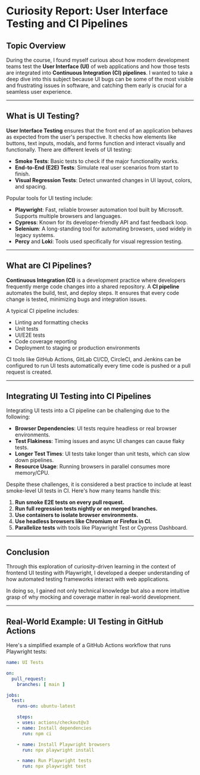# Curiosity Report: User Interface Testing and CI Pipelines

## Topic Overview

During the course, I found myself curious about how modern development teams test the **User Interface (UI)** of web applications and how those tests are integrated into **Continuous Integration (CI) pipelines**. I wanted to take a deep dive into this subject because UI bugs can be some of the most visible and frustrating issues in software, and catching them early is crucial for a seamless user experience.

---

## What is UI Testing?

**User Interface Testing** ensures that the front end of an application behaves as expected from the user's perspective. It checks how elements like buttons, text inputs, modals, and forms function and interact visually and functionally. There are different levels of UI testing:

- **Smoke Tests**: Basic tests to check if the major functionality works.
- **End-to-End (E2E) Tests**: Simulate real user scenarios from start to finish.
- **Visual Regression Tests**: Detect unwanted changes in UI layout, colors, and spacing.

Popular tools for UI testing include:

- **Playwright**: Fast, reliable browser automation tool built by Microsoft. Supports multiple browsers and languages.
- **Cypress**: Known for its developer-friendly API and fast feedback loop.
- **Selenium**: A long-standing tool for automating browsers, used widely in legacy systems.
- **Percy** and **Loki**: Tools used specifically for visual regression testing.

---

## What are CI Pipelines?

**Continuous Integration (CI)** is a development practice where developers frequently merge code changes into a shared repository. A **CI pipeline** automates the build, test, and deploy steps. It ensures that every code change is tested, minimizing bugs and integration issues.

A typical CI pipeline includes:
- Linting and formatting checks
- Unit tests
- UI/E2E tests
- Code coverage reporting
- Deployment to staging or production environments

CI tools like GitHub Actions, GitLab CI/CD, CircleCI, and Jenkins can be configured to run UI tests automatically every time code is pushed or a pull request is created.

---

## Integrating UI Testing into CI Pipelines

Integrating UI tests into a CI pipeline can be challenging due to the following:

- **Browser Dependencies**: UI tests require headless or real browser environments.
- **Test Flakiness**: Timing issues and async UI changes can cause flaky tests.
- **Longer Test Times**: UI tests take longer than unit tests, which can slow down pipelines.
- **Resource Usage**: Running browsers in parallel consumes more memory/CPU.

Despite these challenges, it is considered a best practice to include at least smoke-level UI tests in CI. Here's how many teams handle this:

1. **Run smoke E2E tests on every pull request.**
2. **Run full regression tests nightly or on merged branches.**
3. **Use containers to isolate browser environments.**
4. **Use headless browsers like Chromium or Firefox in CI.**
5. **Parallelize tests** with tools like Playwright Test or Cypress Dashboard.

---

## Conclusion

Through this exploration of curiosity-driven learning in the context of frontend UI testing with Playwright, I developed a deeper understanding of how automated testing frameworks interact with web applications.

In doing so, I gained not only technical knowledge but also a more intuitive grasp of why mocking and coverage matter in real-world development.

---

## Real-World Example: UI Testing in GitHub Actions

Here's a simplified example of a GitHub Actions workflow that runs Playwright tests:

```yaml
name: UI Tests

on:
  pull_request:
    branches: [ main ]

jobs:
  test:
    runs-on: ubuntu-latest

    steps:
    - uses: actions/checkout@v3
    - name: Install dependencies
      run: npm ci

    - name: Install Playwright browsers
      run: npx playwright install

    - name: Run Playwright tests
      run: npx playwright test

